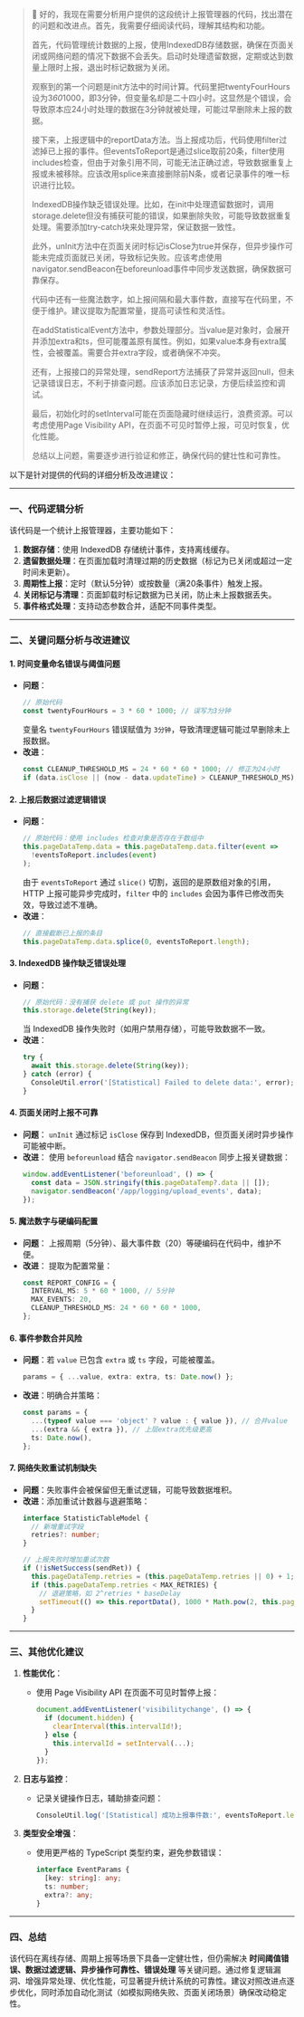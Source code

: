 > 💭 好的，我现在需要分析用户提供的这段统计上报管理器的代码，找出潜在的问题和改进点。首先，我需要仔细阅读代码，理解其结构和功能。
>
> 首先，代码管理统计数据的上报，使用IndexedDB存储数据，确保在页面关闭或网络问题的情况下数据不会丢失。启动时处理遗留数据，定期或达到数量上限时上报，退出时标记数据为关闭。
>
> 观察到的第一个问题是init方法中的时间计算。代码里把twentyFourHours设为3*60*1000，即3分钟，但变量名却是二十四小时。这显然是个错误，会导致原本应24小时处理的数据在3分钟就被处理，可能过早删除未上报的数据。
>
> 接下来，上报逻辑中的reportData方法。当上报成功后，代码使用filter过滤掉已上报的事件。但eventsToReport是通过slice取前20条，filter使用includes检查，但由于对象引用不同，可能无法正确过滤，导致数据重复上报或未被移除。应该改用splice来直接删除前N条，或者记录事件的唯一标识进行比较。
>
> IndexedDB操作缺乏错误处理。比如，在init中处理遗留数据时，调用storage.delete但没有捕获可能的错误，如果删除失败，可能导致数据重复处理。需要添加try-catch块来处理异常，保证数据一致性。
>
> 此外，unInit方法中在页面关闭时标记isClose为true并保存，但异步操作可能未完成页面就已关闭，导致标记失败。应该考虑使用navigator.sendBeacon在beforeunload事件中同步发送数据，确保数据可靠保存。
>
> 代码中还有一些魔法数字，如上报间隔和最大事件数，直接写在代码里，不便于维护。建议提取为配置常量，提高可读性和灵活性。
>
> 在addStatisticalEvent方法中，参数处理部分。当value是对象时，会展开并添加extra和ts，但可能覆盖原有属性。例如，如果value本身有extra属性，会被覆盖。需要合并extra字段，或者确保不冲突。
>
> 还有，上报接口的异常处理，sendReport方法捕获了异常并返回null，但未记录错误日志，不利于排查问题。应该添加日志记录，方便后续监控和调试。
>
> 最后，初始化时的setInterval可能在页面隐藏时继续运行，浪费资源。可以考虑使用Page Visibility API，在页面不可见时暂停上报，可见时恢复，优化性能。
>
> 总结以上问题，需要逐步进行验证和修正，确保代码的健壮性和可靠性。
>
> 



以下是针对提供的代码的详细分析及改进建议：

---

### 一、代码逻辑分析

该代码是一个统计上报管理器，主要功能如下：
1. **数据存储**：使用 IndexedDB 存储统计事件，支持离线缓存。
2. **遗留数据处理**：在页面加载时清理过期的历史数据（标记为已关闭或超过一定时间未更新）。
3. **周期性上报**：定时（默认5分钟）或按数量（满20条事件）触发上报。
4. **关闭标记与清理**：页面卸载时标记数据为已关闭，防止未上报数据丢失。
5. **事件格式处理**：支持动态参数合并，适配不同事件类型。

---

### 二、关键问题分析与改进建议

#### 1. **时间变量命名错误与阈值问题**
   - **问题**：
     ```typescript
     // 原始代码
     const twentyFourHours = 3 * 60 * 1000; // 误写为3分钟
     ```
     变量名 `twentyFourHours` 错误赋值为 `3分钟`，导致清理逻辑可能过早删除未上报数据。
   - **改进**：
     ```typescript
     const CLEANUP_THRESHOLD_MS = 24 * 60 * 60 * 1000; // 修正为24小时
     if (data.isClose || (now - data.updateTime) > CLEANUP_THRESHOLD_MS)
     ```

#### 2. **上报后数据过滤逻辑错误**
   - **问题**：
     ```typescript
     // 原始代码：使用 includes 检查对象是否存在于数组中
     this.pageDataTemp.data = this.pageDataTemp.data.filter(event => 
       !eventsToReport.includes(event)
     );
     ```
     由于 `eventsToReport` 通过 `slice()` 切割，返回的是原数组对象的引用，HTTP 上报可能异步完成时，`filter` 中的 `includes` 会因为事件已修改而失效，导致过滤不准确。
   - **改进**：
     ```typescript
     // 直接截断已上报的条目
     this.pageDataTemp.data.splice(0, eventsToReport.length);
     ```

#### 3. **IndexedDB 操作缺乏错误处理**
   - **问题**：
     ```typescript
     // 原始代码：没有捕获 delete 或 put 操作的异常
     this.storage.delete(String(key));
     ```
     当 IndexedDB 操作失败时（如用户禁用存储），可能导致数据不一致。
   - **改进**：
     ```typescript
     try {
       await this.storage.delete(String(key));
     } catch (error) {
       ConsoleUtil.error('[Statistical] Failed to delete data:', error);
     }
     ```

#### 4. **页面关闭时上报不可靠**
   - **问题**：
     `unInit` 通过标记 `isClose` 保存到 IndexedDB，但页面关闭时异步操作可能被中断。
   - **改进**：
     使用 `beforeunload` 结合 `navigator.sendBeacon` 同步上报关键数据：
     ```typescript
     window.addEventListener('beforeunload', () => {
       const data = JSON.stringify(this.pageDataTemp?.data || []);
       navigator.sendBeacon('/app/logging/upload_events', data);
     });
     ```

#### 5. **魔法数字与硬编码配置**
   - **问题**：
     上报周期（5分钟）、最大事件数（20）等硬编码在代码中，维护不便。
   - **改进**：
     提取为配置常量：
     ```typescript
     const REPORT_CONFIG = {
       INTERVAL_MS: 5 * 60 * 1000, // 5分钟
       MAX_EVENTS: 20,
       CLEANUP_THRESHOLD_MS: 24 * 60 * 60 * 1000,
     };
     ```

#### 6. **事件参数合并风险**
   - **问题**：若 `value` 已包含 `extra` 或 `ts` 字段，可能被覆盖。
     ```typescript
     params = { ...value, extra: extra, ts: Date.now() };
     ```
   - **改进**：明确合并策略：
     ```typescript
     const params = { 
       ...(typeof value === 'object' ? value : { value }), // 合并value
       ...(extra && { extra }), // 上层extra优先级更高
       ts: Date.now(),
     };
     ```

#### 7. **网络失败重试机制缺失**
   - **问题**：失败事件会被保留但无重试逻辑，可能导致数据堆积。
   - **改进**：添加重试计数器与退避策略：
     ```typescript
     interface StatisticTableModel {
       // 新增重试字段
       retries?: number;
     }

     // 上报失败时增加重试次数
     if (!isNetSuccess(sendRet)) {
       this.pageDataTemp.retries = (this.pageDataTemp.retries || 0) + 1;
       if (this.pageDataTemp.retries < MAX_RETRIES) {
         // 退避策略，如 2^retries * baseDelay
         setTimeout(() => this.reportData(), 1000 * Math.pow(2, this.pageDataTemp.retries));
       }
     }
     ```

---

### 三、其他优化建议

1. **性能优化**：
   - 使用 Page Visibility API 在页面不可见时暂停上报：
     ```typescript
     document.addEventListener('visibilitychange', () => {
       if (document.hidden) {
         clearInterval(this.intervalId!);
       } else {
         this.intervalId = setInterval(...);
       }
     });
     ```

2. **日志与监控**：
   - 记录关键操作日志，辅助排查问题：
     ```typescript
     ConsoleUtil.log('[Statistical] 成功上报事件数:', eventsToReport.length);
     ```

3. **类型安全增强**：
   - 使用更严格的 TypeScript 类型约束，避免参数错误：
     ```typescript
     interface EventParams {
       [key: string]: any;
       ts: number;
       extra?: any;
     }
     ```

---

### 四、总结

该代码在离线存储、周期上报等场景下具备一定健壮性，但仍需解决 **时间阈值错误、数据过滤逻辑、异步操作可靠性、错误处理** 等关键问题。通过修复逻辑漏洞、增强异常处理、优化性能，可显著提升统计系统的可靠性。建议对照改进点逐步优化，同时添加自动化测试（如模拟网络失败、页面关闭场景）确保改动稳定性。
